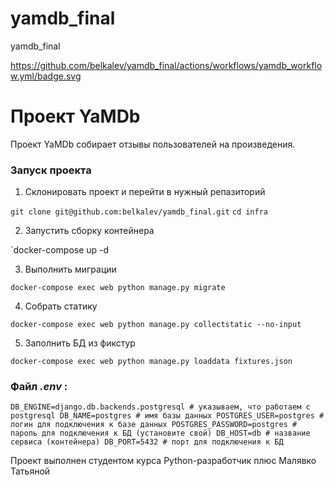 # yamdb_final
yamdb_final

https://github.com/belkalev/yamdb_final/actions/workflows/yamdb_workflow.yml/badge.svg

Проект YaMDb
========================================================
Проект YaMDb собирает отзывы пользователей на произведения.

### Запуск проекта

1. Склонировать проект и перейти в нужный репазиторий

`git clone git@github.com:belkalev/yamdb_final.git`
`cd infra`

2. Запустить сборку контейнера

`docker-compose up -d 

3. Выполнить миграции

`docker-compose exec web python manage.py migrate`

4. Собрать статику

`docker-compose exec web python manage.py collectstatic --no-input`

5. Заполнить БД из фикстур

`docker-compose exec web python manage.py loaddata fixtures.json`


### Файл  _.env_ :

`DB_ENGINE=django.db.backends.postgresql # указываем, что работаем с postgresql
DB_NAME=postgres # имя базы данных
POSTGRES_USER=postgres # логин для подключения к базе данных
POSTGRES_PASSWORD=postgres # пароль для подключения к БД (установите свой)
DB_HOST=db # название сервиса (контейнера)
DB_PORT=5432 # порт для подключения к БД`


Проект выполнен студентом курса Python-разработчик плюс Малявко  
                 Татьяной